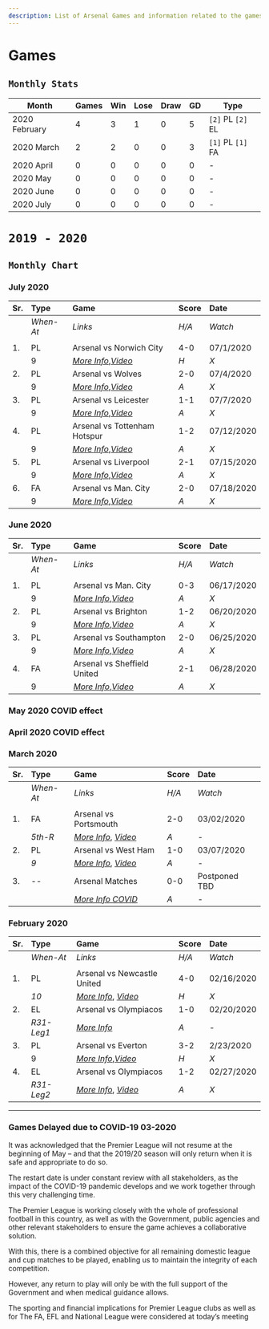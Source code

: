 ```yaml
---
description: List of Arsenal Games and information related to the games watched.
---
```

# Games

## `Monthly Stats`
|**Month**|**Games**|**Win**|**Lose**|**Draw**|**GD**|**Type**|
|--|--|--|--|--|--|--|
|2020 February|4|3|1|0|5|`[2]` PL `[2]` EL|
|2020 March|2|2|0|0|3|`[1]` PL `[1]` FA|
|2020 April|0|0|0|0|0|-|
|2020 May|0|0|0|0|0|-|
|2020 June|0|0|0|0|0|-|
|2020 July|0|0|0|0|0|-|


# `2019 - 2020`
## `Monthly Chart`

### **July 2020**
| **Sr.** | **Type** | **Game** | **Score** | **Date** |
| :--- | :--- | :--- | :--- | :--- |
|  | _When-At_ | _Links_ | _H/A_ | _Watch_ |
|  |  |  |  |  |
| 1.  | PL | Arsenal vs Norwich City  | 4-0 | 07/1/2020 |
|  | 9 | [_More Info_](https://www.arsenal.com/fixture/arsenal/2020-Jul-01/norwich-city#!match-news),[_Video_](https://www.youtube.com/watch?v=qmnc_RbJ4AM) | _H_ | _X_ |
| 2.  | PL | Arsenal vs Wolves  | 2-0 | 07/4/2020 |
|  | 9 | [_More Info_](https://www.arsenal.com/fixture/arsenal/2020-Jul-04/wolves#!match-news),[_Video_](https://www.youtube.com/watch?v=OPfZTUjB_ZY) | _A_ | _X_ |
| 3.  | PL | Arsenal vs Leicester  | 1-1 | 07/7/2020 |
|  | 9 | [_More Info_](https://www.arsenal.com/fixture/arsenal/2020-Jul-07/leicester#!match-news),[_Video_](https://www.youtube.com/watch?v=BJBaCbFZ3O0) | _A_ | _X_ |
| 4.  | PL | Arsenal vs Tottenham Hotspur  | 1-2 | 07/12/2020 |
|  | 9 | [_More Info_](https://www.arsenal.com/fixture/arsenal/2020-Jul-12/tottenham-hotspur#!match-news),[_Video_](https://www.youtube.com/watch?v=NvMmc2SlxGo) | _A_ | _X_ |
| 5.  | PL | Arsenal vs Liverpool  | 2-1 | 07/15/2020 |
|  | 9 | [_More Info_](https://www.arsenal.com/fixture/arsenal/2020-Jul-15/liverpool#!match-news),[_Video_](https://www.youtube.com/watch?v=8mnVqcgIN0Q&t=19s) | _A_ | _X_ |
| 6.  | FA | Arsenal vs Man. City  | 2-0 | 07/18/2020 |
|  | 9 | [_More Info_](https://www.arsenal.com/fixture/arsenal/2020-Jul-18/manchester-city),[_Video_](https://www.youtube.com/watch?v=R6-HrA0dhr4) | _A_ | _X_ |

### **June 2020**
| **Sr.** | **Type** | **Game** | **Score** | **Date** |
| :--- | :--- | :--- | :--- | :--- |
|  | _When-At_ | _Links_ | _H/A_ | _Watch_ |
|  |  |  |  |  |
| 1.  | PL | Arsenal vs Man. City  | 0-3 | 06/17/2020 |
|  | 9 | [_More Info_](https://www.arsenal.com/fixture/Arsenal/2020-Jun-17/manchester-city#!match-news),[_Video_](https://www.youtube.com/watch?v=rQ016rXVXus) | _A_ | _X_ |
| 2.  | PL | Arsenal vs Brighton  | 1-2 | 06/20/2020 |
|  | 9 | [_More Info_](https://www.arsenal.com/fixture/Arsenal/2020-Jun-20/brighton#!match-news),[_Video_](https://www.youtube.com/watch?v=Mrz8PWkneuY) | _A_ | _X_ |
| 3.  | PL | Arsenal vs Southampton  | 2-0 | 06/25/2020 |
|  | 9 | [_More Info_](https://www.arsenal.com/fixture/Arsenal/2020-Jun-25/southampton#!match-news),[_Video_](https://www.youtube.com/watch?v=-l9_D-6hZCo) | _A_ | _X_ |
| 4.  | FA | Arsenal vs Sheffield United  | 2-1 | 06/28/2020 |
|  | 9 | [_More Info_](https://www.arsenal.com/fixture/Arsenal/2020-Jun-25/southampton#!match-news),[_Video_](https://www.youtube.com/watch?v=4X4PKYMQ-XI) | _A_ | _X_ |

### **May 2020 COVID effect**

### **April 2020 COVID effect**

### **March 2020**
| **Sr.** | **Type** | **Game** | **Score** | **Date** |
| :--- | :--- | :--- | :--- | :--- |
|  | _When-At_ | _Links_ | _H/A_ | _Watch_ |
|  |  |  |  |  |
| 1.  | FA | Arsenal vs Portsmouth | 2-0 | 03/02/2020 |
|  | _5th-R_ | [_More Info_](https://www.arsenal.com/fixture/arsenal/2020-mar-02/portsmouth), [_Video_](https://www.youtube.com/watch?v=FO4_JP5Q8LE&feature=onebox) | _A_ | _-_ |
| 2.  | PL | Arsenal vs West Ham | 1-0 | 03/07/2020 |
|  | _9_ | [_More Info_](https://www.arsenal.com/fixture/arsenal/2020-mar-07/west-ham-united), [_Video_](https://www.youtube.com/watch?v=QY-srYLXVOI&feature=onebox) | _A_ | _-_ |
| 3.  | -- | Arsenal Matches | 0-0 | Postponed TBD |
|  |  | [_More Info COVID_](#Games-Delayed-due-to-COVID-19-03-2020) | _A_ | _-_ |

### **February 2020**

| **Sr.** | **Type** | **Game** | **Score** | **Date** |
| :--- | :--- | :--- | :--- | :--- |
|  | _When-At_ | _Links_ | _H/A_ | _Watch_ |
|  |  |  |  |  |
| 1. | PL | Arsenal vs Newcastle United | 4-0 | 02/16/2020 |
|  | _10_ | [_More Info_](https://www.arsenal.com/fixture/arsenal/2020-feb-16/newcastle-united), [_Video_](https://www.youtube.com/watch?v=mblISuCSes0&feature=onebox) | _H_ | _X_ |
| 2. | EL | Arsenal vs Olympiacos | 1-0 | 02/20/2020 |
|  | _R31-Leg1_ | [_More Info_](https://www.arsenal.com/fixture/arsenal/2020-feb-20/olympiacos#!match-news) | _A_ | _-_ |
| 3. | PL | Arsenal vs Everton | 3-2 | 2/23/2020 |
|  | 9 | [_More Info_](https://www.arsenal.com/fixture/arsenal/2020-feb-23/everton#!match-news),[_Video_](https://www.youtube.com/watch?v=4Rpy4AYLXWQ&feature=onebox) | _H_ | _X_ |
| 4. | EL | Arsenal vs Olympiacos | 1-2 | 02/27/2020 |
|  | _R31-Leg2_ | [_More Info_](https://www.arsenal.com/fixture/arsenal/2020-feb-27/olympiacos), [_Video_](https://www.youtube.com/watch?v=pERIqrOIiMo&feature=onebox) | _A_ | _X_ |

---
### Games Delayed due to COVID-19 03-2020
It was acknowledged that the Premier League will not resume at the beginning of May – and that the 2019/20 season will only return when it is safe and appropriate to do so.

The restart date is under constant review with all stakeholders, as the impact of the COVID-19 pandemic develops and we work together through this very challenging time.

The Premier League is working closely with the whole of professional football in this country, as well as with the Government, public agencies and other relevant stakeholders to ensure the game achieves a collaborative solution. 

With this, there is a combined objective for all remaining domestic league and cup matches to be played, enabling us to maintain the integrity of each competition.

However, any return to play will only be with the full support of the Government and when medical guidance allows.

The sporting and financial implications for Premier League clubs as well as for The FA, EFL and National League were considered at today’s meeting
